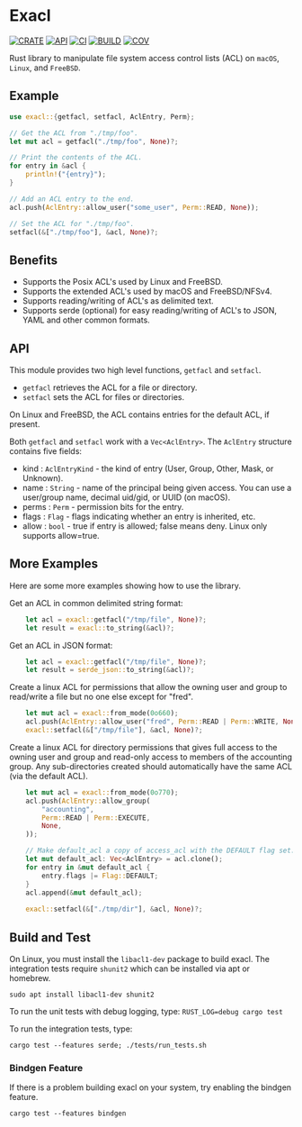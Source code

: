 # Exacl

[![CRATE]][crates] [![API]][docs] [![CI]][actions] [![BUILD]][cirrus] [![COV]][codecov]

[CRATE]: https://img.shields.io/crates/v/exacl
[crates]: https://crates.io/crates/exacl
[CI]: https://github.com/byllyfish/exacl/workflows/CI/badge.svg
[actions]: https://github.com/byllyfish/exacl/actions?query=branch%3Amain
[API]: https://docs.rs/exacl/badge.svg
[docs]: https://byllyfish.github.io/exacl
[BUILD]: https://api.cirrus-ci.com/github/byllyfish/exacl.svg
[cirrus]: https://cirrus-ci.com/github/byllyfish/exacl
[COV]: https://codecov.io/gh/byllyfish/exacl/branch/main/graph/badge.svg?token=SWkSyVc1w6
[codecov]: https://codecov.io/gh/byllyfish/exacl

Rust library to manipulate file system access control lists (ACL) on `macOS`, `Linux`, and `FreeBSD`.

## Example

```rust
use exacl::{getfacl, setfacl, AclEntry, Perm};

// Get the ACL from "./tmp/foo".
let mut acl = getfacl("./tmp/foo", None)?;

// Print the contents of the ACL.
for entry in &acl {
    println!("{entry}");
}

// Add an ACL entry to the end.
acl.push(AclEntry::allow_user("some_user", Perm::READ, None));

// Set the ACL for "./tmp/foo".
setfacl(&["./tmp/foo"], &acl, None)?;
```

## Benefits

- Supports the Posix ACL's used by Linux and FreeBSD.
- Supports the extended ACL's used by macOS and FreeBSD/NFSv4.
- Supports reading/writing of ACL's as delimited text.
- Supports serde (optional) for easy reading/writing of ACL's to JSON, YAML and other common formats.

## API

This module provides two high level functions, `getfacl` and `setfacl`.

- `getfacl` retrieves the ACL for a file or directory.
- `setfacl` sets the ACL for files or directories.

On Linux and FreeBSD, the ACL contains entries for the default ACL, if
present.

Both `getfacl` and `setfacl` work with a `Vec<AclEntry>`. The
`AclEntry` structure contains five fields:

- kind : `AclEntryKind` - the kind of entry (User, Group, Other, Mask,
    or Unknown).
- name : `String` - name of the principal being given access. You can
    use a user/group name, decimal uid/gid, or UUID (on macOS).
- perms : `Perm` - permission bits for the entry.
- flags : `Flag` - flags indicating whether an entry is inherited, etc.
- allow : `bool` - true if entry is allowed; false means deny. Linux only
    supports allow=true.


## More Examples

Here are some more examples showing how to use the library.

Get an ACL in common delimited string format:

```rust
    let acl = exacl::getfacl("/tmp/file", None)?;
    let result = exacl::to_string(&acl)?;
```

Get an ACL in JSON format:

```rust
    let acl = exacl::getfacl("/tmp/file", None)?;
    let result = serde_json::to_string(&acl)?;
```

Create a linux ACL for permissions that allow the owning user and group to read/write a file 
but no one else except for "fred".

```rust
    let mut acl = exacl::from_mode(0o660);
    acl.push(AclEntry::allow_user("fred", Perm::READ | Perm::WRITE, None));
    exacl::setfacl(&["/tmp/file"], &acl, None)?;
```

Create a linux ACL for directory permissions that gives full access to the owning user and group
and read-only access to members of the accounting group. Any sub-directories created should 
automatically have the same ACL (via the default ACL).

```rust
    let mut acl = exacl::from_mode(0o770);
    acl.push(AclEntry::allow_group(
        "accounting",
        Perm::READ | Perm::EXECUTE,
        None,
    ));

    // Make default_acl a copy of access_acl with the DEFAULT flag set.
    let mut default_acl: Vec<AclEntry> = acl.clone();
    for entry in &mut default_acl {
        entry.flags |= Flag::DEFAULT;
    }
    acl.append(&mut default_acl);
    
    exacl::setfacl(&["./tmp/dir"], &acl, None)?;
```

## Build and Test

On Linux, you must install the `libacl1-dev` package to build exacl. The integration tests 
require `shunit2` which can be installed via apt or homebrew. 

```
sudo apt install libacl1-dev shunit2
```

To run the unit tests with debug logging, type: `RUST_LOG=debug cargo test`

To run the integration tests, type:

```
cargo test --features serde; ./tests/run_tests.sh
```

### Bindgen Feature

If there is a problem building exacl on your system, try enabling the bindgen feature.

```
cargo test --features bindgen
```
